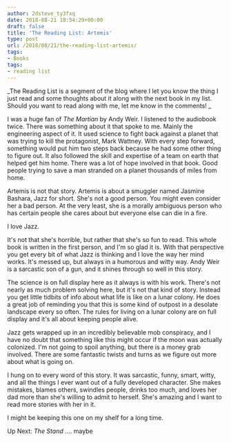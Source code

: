```yaml
---
author: 2dsteve_ty3fxq
date: 2018-08-21 18:54:29+00:00
draft: false
title: 'The Reading List: Artemis'
type: post
url: /2018/08/21/the-reading-list-artemis/
tags:
- Books
tags:
- reading list
---
```





_The Reading List is a segment of the blog where I let you know the thing I just read and some thoughts about it along with the next book in my list. Should you want to read along with me, let me know in the comments! _







I was a huge fan of _The Martian_ by Andy Weir. I listened to the audiobook twice. There was something about it that spoke to me. Mainly the engineering aspect of it. It used science to fight back against a planet that was trying to kill the protagonist, Mark Wattney. With every step forward, something would put him two steps back because he had some other thing to figure out. It also followed the skill and expertise of a team on earth that helped get him home. There was a lot of hope involved in that book. Good people trying to save a man stranded on a planet thousands of miles from home.







Artemis is not that story. Artemis is about a smuggler named Jasmine Bashara, Jazz for short. She's not a good person. You might even consider her a bad person. At the very least, she is a morally ambiguous person who has certain people she cares about but everyone else can die in a fire. 







I love Jazz.







It's not that she's horrible, but rather that she's so fun to read. This whole book is written in the first person, and I'm so glad it is. With that perspective you get every bit of what Jazz is thinking and I love the way her mind works. It's messed up, but always in a humorous and witty way. Andy Weir is a sarcastic son of a gun, and it shines through so well in this story.







The science is on full display here as it always is with his work. There's not nearly as much problem solving here, but it's not that kind of story. Instead you get little tidbits of info about what life is like on a lunar colony. He does a great job of reminding you that this is some kind of outpost in a desolate landscape every so often. The rules for living on a lunar colony are on full display and it's all about keeping people alive. 







Jazz gets wrapped up in an incredibly believable mob conspiracy, and I have no doubt that something like this might occur if the moon was actually colonized. I'm not going to spoil anything, but there is a money grab involved. There are some fantastic twists and turns as we figure out more about what is going on. 







I hung on to every word of this story. It was sarcastic, funny, smart, witty, and all the things I ever want out of a fully developed character. She makes mistakes, blames others, swindles people, drinks too much, and loves her dad more than she's willing to admit to herself. She's amazing and I want to read more stories with her in it.







I might be keeping this one on my shelf for a long time.







Up Next: _The Stand_ .... maybe



